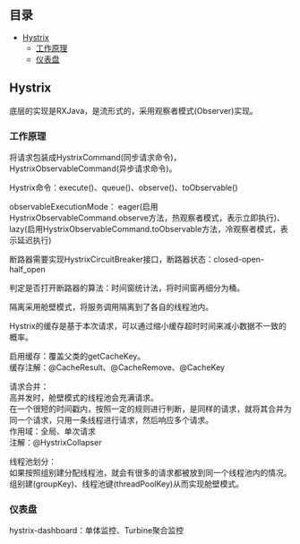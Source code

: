 ## 目录

- [Hystrix](#Hystrix)
    - [工作原理](#工作原理)
    - [仪表盘](#仪表盘)


## Hystrix

底层的实现是RXJava，是流形式的，采用观察者模式(Observer)实现。

### 工作原理

将请求包装成HystrixCommand(同步请求命令)，HystrixObservableCommand(异步请求命令)。

Hystrix命令：execute()、queue()、observe()、toObservable()

observableExecutionMode：
eager(启用HystrixObservableCommand.observe方法，热观察者模式，表示立即执行)、
lazy(启用HystrixObservableCommand.toObservable方法，冷观察者模式，表示延迟执行)

断路器需要实现HystrixCircuitBreaker接口，断路器状态：closed-open-half_open

判定是否打开断路器的算法：时间窗统计法，将时间窗再细分为桶。

隔离采用舱壁模式，将服务调用隔离到了各自的线程池内。

Hystrix的缓存是基于本次请求，可以通过缩小缓存超时时间来减小数据不一致的概率。

启用缓存：覆盖父类的getCacheKey。  
缓存注解：@CacheResult、@CacheRemove、@CacheKey

请求合并：  
高并发时，舱壁模式的线程池会充满请求。  
在一个很短的时间戳内，按照一定的规则进行判断，是同样的请求，就将其合并为同一个请求，只用一条线程进行请求，然后响应多个请求。  
作用域：全局、单次请求  
注解：@HystrixCollapser

线程池划分：  
如果按照组别建分配线程池，就会有很多的请求都被放到同一个线程池内的情况。  
组别建(groupKey)、线程池键(threadPoolKey)从而实现舱壁模式。

### 仪表盘

hystrix-dashboard：单体监控、Turbine聚合监控